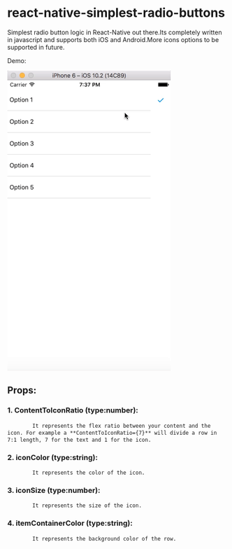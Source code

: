 # react-native-simplest-radio-buttons
Simplest radio button logic in React-Native out there.Its completely written in javascript and supports both iOS and Android.More icons options to be supported in future.


Demo:

![Demo](/images/demo.gif)

## Props:

  ### 1. ContentToIconRatio (type:number):
            It represents the flex ratio between your content and the icon. For example a **ContentToIconRatio={7}** will divide a row in 7:1 length, 7 for the text and 1 for the icon.

  ### 2. iconColor (type:string):
            It represents the color of the icon.

  ### 3. iconSize (type:number):
            It represents the size of the icon.

  ### 4. itemContainerColor (type:string):
            It represents the background color of the row.